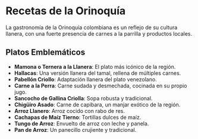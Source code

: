 # Recetas de la Orinoquía

La gastronomía de la Orinoquía colombiana es un reflejo de su cultura llanera, con una fuerte presencia de carnes a la parrilla y productos locales.

## Platos Emblemáticos

- **Mamona o Ternera a la Llanera**: El plato más icónico de la región.
- **Hallacas**: Una versión llanera del tamal, rellena de múltiples carnes.
- **Pabellón Criollo**: Adaptación llanera del plato venezolano.
- **Carne a la Perra**: Carne sudada y desmechada, cocinada en su propio jugo.
- **Sancocho de Gallina Criolla**: Sopa robusta y tradicional.
- **Chigüiro Asado**: Carne de capibara, un manjar exótico de la región.
- **Arroz Llanero**: Arroz cocido con rabo de res.
- **Cachapas de Maíz Tierno**: Tortillas dulces de maíz.
- **Tungo de Arroz**: Envuelto de arroz con leche y panela.
- **Pan de Arroz**: Un panecillo crujiente y tradicional.
